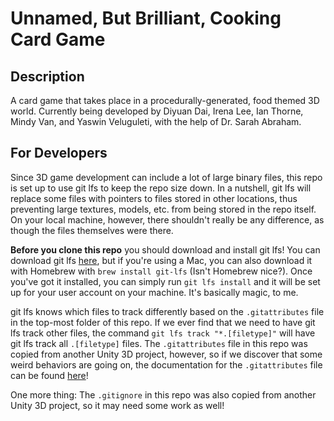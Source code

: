 # Unnamed, But Brilliant, Cooking Card Game

## Description

A card game that takes place in a procedurally-generated, food themed 3D world. Currently being developed by Diyuan Dai, Irena Lee, Ian Thorne, Mindy Van, and Yaswin Veluguleti, with the help of Dr. Sarah Abraham.

## For Developers

Since 3D game development can include a lot of large binary files, this repo is set up to use git lfs to keep the repo size down. In a nutshell, git lfs will replace some files with pointers to files stored in other locations, thus preventing large textures, models, etc. from being stored in the repo itself. On your local machine, however, there shouldn't really be any difference, as though the files themselves were there.

**Before you clone this repo** you should download and install git lfs! You can download git lfs [here](https://git-lfs.github.com/), but if you're using a Mac, you can also download it with Homebrew with `brew install git-lfs` (Isn't Homebrew nice?). Once you've got it installed, you can simply run `git lfs install` and it will be set up for your user account on your machine. It's basically magic, to me.

git lfs knows which files to track differently based on the `.gitattributes` file in the top-most folder of this repo. If we ever find that we need to have git lfs track other files, the command `git lfs track "*.[filetype]"` will have git lfs track all `.[filetype]` files. The `.gitattributes` file in this repo was copied from another Unity 3D project, however, so if we discover that some weird behaviors are going on, the documentation for the `.gitattributes` file can be found [here](https://git-scm.com/docs/gitattributes)!

One more thing: The `.gitignore` in this repo was also copied from another Unity 3D project, so it may need some work as well!
